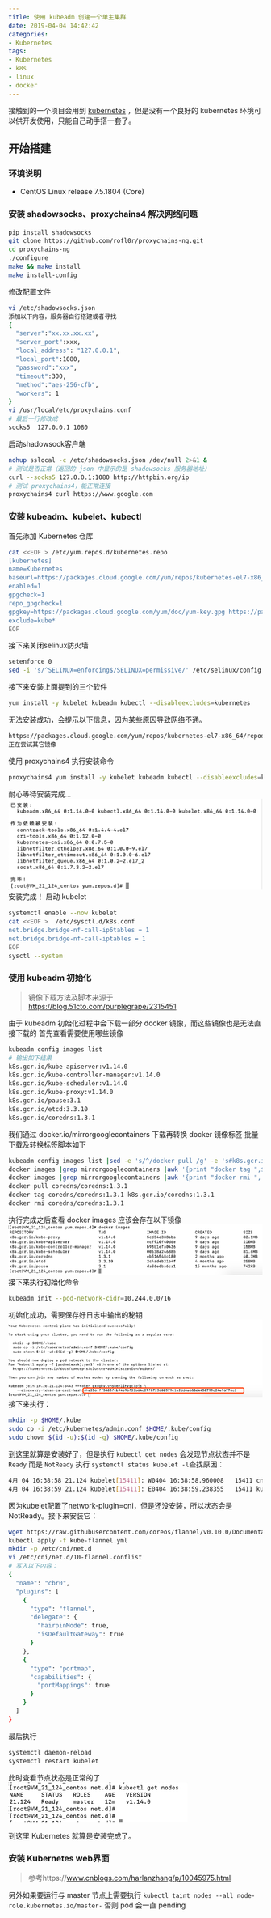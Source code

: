 ```yaml
---
title: 使用 kubeadm 创建一个单主集群
date: 2019-04-04 14:42:42
categories:
- Kubernetes
tags:
- Kubernetes
- k8s
- linux
- docker
---
```


接触到的一个项目会用到 [kubernetes](https://kubernetes.io/) ，但是没有一个良好的 kubernetes 环境可以供开发使用，只能自己动手搭一套了。

<!-- more -->

## 开始搭建

### 环境说明
- CentOS Linux release 7.5.1804 (Core)

### 安装 shadowsocks、proxychains4 解决网络问题

``` bash
pip install shadowsocks
git clone https://github.com/rofl0r/proxychains-ng.git
cd proxychains-ng
./configure
make && make install
make install-config
```
修改配置文件
``` bash
vi /etc/shadowsocks.json
添加以下内容，服务器自行搭建或者寻找
{
  "server":"xx.xx.xx.xx",
  "server_port":xxx,              
  "local_address": "127.0.0.1",
  "local_port":1080,             
  "password":"xxx",        
  "timeout":300,                
  "method":"aes-256-cfb",    
  "workers": 1              
}
vi /usr/local/etc/proxychains.conf
# 最后一行修改成
socks5 	127.0.0.1 1080
```
启动shadowsock客户端
``` bash
nohup sslocal -c /etc/shadowsocks.json /dev/null 2>&1 &
# 测试是否正常（返回的 json 中显示的是 shadowsocks 服务器地址）
curl --socks5 127.0.0.1:1080 http://httpbin.org/ip
# 测试 proxychains4，能正常连接
proxychains4 curl https://www.google.com
```

### 安装 kubeadm、kubelet、kubectl
首先添加 Kubernetes 仓库
``` bash
cat <<EOF > /etc/yum.repos.d/kubernetes.repo
[kubernetes]
name=Kubernetes
baseurl=https://packages.cloud.google.com/yum/repos/kubernetes-el7-x86_64
enabled=1
gpgcheck=1
repo_gpgcheck=1
gpgkey=https://packages.cloud.google.com/yum/doc/yum-key.gpg https://packages.cloud.google.com/yum/doc/rpm-package-key.gpg
exclude=kube*
EOF
```
接下来关闭selinux防火墙
``` bash
setenforce 0
sed -i 's/^SELINUX=enforcing$/SELINUX=permissive/' /etc/selinux/config
```
接下来安装上面提到的三个软件
``` bash
yum install -y kubelet kubeadm kubectl --disableexcludes=kubernetes
```
无法安装成功，会提示以下信息，因为某些原因导致网络不通。
``` bash
https://packages.cloud.google.com/yum/repos/kubernetes-el7-x86_64/repodata/repomd.xml: [Errno 14] curl#7 - "Failed to connect to 2404:6800:4005:807::200e: 网络不可达"
正在尝试其它镜像
```
使用 proxychains4 执行安装命令
``` bash
proxychains4 yum install -y kubelet kubeadm kubectl --disableexcludes=kubernetes
```
耐心等待安装完成…
![avatar](/uploads/WX20190404-154303.png)
安装完成！
启动 kubelet
``` bash
systemctl enable --now kubelet
cat <<EOF >  /etc/sysctl.d/k8s.conf
net.bridge.bridge-nf-call-ip6tables = 1
net.bridge.bridge-nf-call-iptables = 1
EOF
sysctl --system
```

### 使用 kubeadm 初始化

> 镜像下载方法及脚本来源于 https://blog.51cto.com/purplegrape/2315451

由于 kubeadm 初始化过程中会下载一部分 docker 镜像，而这些镜像也是无法直接下载的
首先查看需要使用哪些镜像
``` bash
kubeadm config images list
# 输出如下结果
k8s.gcr.io/kube-apiserver:v1.14.0
k8s.gcr.io/kube-controller-manager:v1.14.0
k8s.gcr.io/kube-scheduler:v1.14.0
k8s.gcr.io/kube-proxy:v1.14.0
k8s.gcr.io/pause:3.1
k8s.gcr.io/etcd:3.3.10
k8s.gcr.io/coredns:1.3.1
```
我们通过 docker.io/mirrorgooglecontainers 下载再转换 docker 镜像标签
批量下载及转换标签脚本如下
``` bash
kubeadm config images list |sed -e 's/^/docker pull /g' -e 's#k8s.gcr.io#docker.io/mirrorgooglecontainers#g' |sh -x
docker images |grep mirrorgooglecontainers |awk '{print "docker tag ",$1":"$2,$1":"$2}' |sed -e 's#mirrorgooglecontainers#k8s.gcr.io#2' |sh -x
docker images |grep mirrorgooglecontainers |awk '{print "docker rmi ", $1":"$2}' |sh -x
docker pull coredns/coredns:1.3.1
docker tag coredns/coredns:1.3.1 k8s.gcr.io/coredns:1.3.1
docker rmi coredns/coredns:1.3.1
```
执行完成之后查看 docker images 应该会存在以下镜像
![avatar](/uploads/WX20190404-162805.png)
接下来执行初始化命令
``` bash
kubeadm init --pod-network-cidr=10.244.0.0/16
```
初始化成功，需要保存好日志中输出的秘钥
![avatar](/uploads/WX20190404-163126.png)
接下来执行：
``` bash
mkdir -p $HOME/.kube
sudo cp -i /etc/kubernetes/admin.conf $HOME/.kube/config
sudo chown $(id -u):$(id -g) $HOME/.kube/config
```
到这里就算是安装好了，但是执行 `kubectl get nodes` 会发现节点状态并不是 `Ready` 而是 `NotReady`
执行 `systemctl status kubelet -l`查找原因：
``` bash
4月 04 16:38:58 21.124 kubelet[15411]: W0404 16:38:58.960008   15411 cni.go:213] Unable to update cni config: No networks found in /etc/cni/net.d
4月 04 16:38:59 21.124 kubelet[15411]: E0404 16:38:59.238355   15411 kubelet.go:2170] Container runtime network not ready: NetworkReady=false reason:NetworkPluginNotReady message:docker: network plugin is not ready: cni config uninitialized
```
因为kubelet配置了network-plugin=cni，但是还没安装，所以状态会是NotReady。接下来安装它：
``` bash
wget https://raw.githubusercontent.com/coreos/flannel/v0.10.0/Documentation/kube-flannel.yml
kubectl apply -f kube-flannel.yml 
mkdir -p /etc/cni/net.d
vi /etc/cni/net.d/10-flannel.conflist
# 写入以下内容：
{
  "name": "cbr0",
  "plugins": [
    {
      "type": "flannel",
      "delegate": {
        "hairpinMode": true,
        "isDefaultGateway": true
      }
    },
    {
      "type": "portmap",
      "capabilities": {
        "portMappings": true
      }
    }
  ]
}
```
最后执行
``` bash
systemctl daemon-reload
systemctl restart kubelet
```
此时查看节点状态是正常的了
![avatar](/uploads/WX20190404-164424.png)

到这里 Kubernetes 就算是安装完成了。

### 安装 Kubernetes web界面
> 参考https://www.cnblogs.com/harlanzhang/p/10045975.html

另外如果要运行与 master 节点上需要执行 
`kubectl taint nodes --all node-role.kubernetes.io/master-`
否则 pod 会一直 pending